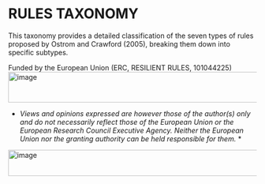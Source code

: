 # RULES TAXONOMY

This taxonomy provides a detailed classification of the seven types of rules proposed by Ostrom and Crawford (2005), breaking them down into specific subtypes.

Funded by the European Union (ERC, RESILIENT RULES, 101044225) <img width="970" height="62" alt="image" src="https://github.com/user-attachments/assets/c30b9541-c16e-4426-9d25-4a8d70670f3f" />
* *Views and opinions expressed are however those of the author(s) only and do not necessarily reflect those of the European Union or the European Research Council Executive Agency. Neither the European Union nor the granting authority can be held responsible for them.* *
<img width="3037" height="53" alt="image" src="https://github.com/user-attachments/assets/347f9a2c-1969-461b-8ca0-005539bca040" />


